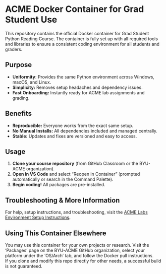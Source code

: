 # ACME Docker Container for Grad Student Use

This repository contains the official Docker container for Grad Student Python Reading Course. The container is fully set up with all required tools and libraries to ensure a consistent coding environment for all students and graders.

## Purpose

- **Uniformity:** Provides the same Python environment across Windows, macOS, and Linux.
- **Simplicity:** Removes setup headaches and dependency issues.
- **Fast Onboarding:** Instantly ready for ACME lab assignments and grading.

## Benefits

- **Reproducible:** Everyone works from the exact same setup.
- **No Manual Installs:** All dependencies included and managed centrally.
- **Stable:** Updates and fixes are versioned and easy to access.

## Usage

1. **Clone your course repository** (from GitHub Classroom or the BYU-ACME organization).
2. **Open in VS Code** and select “Reopen in Container” (prompted automatically or search in the Command Palette).
3. **Begin coding!** All packages are pre-installed.

## Troubleshooting & More Information

For help, setup instructions, and troubleshooting, visit the [ACME Labs Environment Setup Instructions](https://labs.acme.byu.edu/EnvironmentSetup/DockerSetup/DockerSetup.html).

## Using This Container Elsewhere

You may use this container for your own projects or research. Visit the ‘Packages’ page on the BYU-ACME GitHub organization, select your platform under the ‘OS/Arch’ tab, and follow the Docker pull instructions.  
If you clone and modify this repo directly for other needs, a successful build is not guaranteed.

